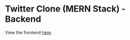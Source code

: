 # Twitter Clone (MERN Stack) - Backend

View the frontend [here](https://github.com/jason-rivera/insta-clone-fe).
